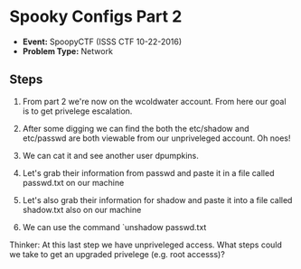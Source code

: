 # Spooky Configs Part 2
* **Event:** SpoopyCTF (ISSS CTF 10-22-2016)
* **Problem Type:** Network

## Steps

1. From part 2 we're now on the wcoldwater account. From here our goal is to 
   get privelege escalation.

2. After some digging we can find the both the etc/shadow and etc/passwd are
   both viewable from our unpriveleged account. Oh noes!

3. We can cat it and see another user dpumpkins.

4. Let's grab their information from passwd and paste it in a file called passwd.txt on our machine

5. Let's also grab their information for shadow and paste it into a file called shadow.txt also on our machine

6. We can use the command `unshadow passwd.txt

Thinker: At this last step we have unpriveleged access. What steps 
   could we take to get an upgraded privelege (e.g. root accesss)? 

